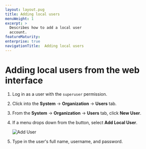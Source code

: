 ```yaml
---
layout: layout.pug
title: Adding local users
menuWeight: 1
excerpt: >
  Describes how to add a local user
  account.
featureMaturity:
enterprise: true
navigationTitle:  Adding local users
---
```



# Adding local users from the web interface

1. Log in as a user with the `superuser` permission.

2. Click into the **System** -> **Organization** -> **Users** tab.

3. From the **System** -> **Organization** -> **Users** tab, click **New User**.

4. If a menu drops down from the button, select **Add Local User**.
        
   ![Add User](/assets/images/auth-enable-add-user.gif)
   
5. Type in the user's full name, username, and password. 

